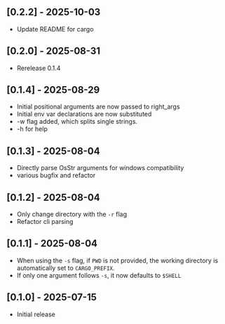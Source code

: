 ## [0.2.2] - 2025-10-03
- Update README for cargo
## [0.2.0] - 2025-08-31
- Rerelease 0.1.4

## [0.1.4] - 2025-08-29
-  Initial positional arguments are now passed to right_args
-  Initial env var declarations are now substituted
-  -w flag added, which splits single strings.
-  -h for help

## [0.1.3] - 2025-08-04

- Directly parse OsStr arguments for windows compatibility
- various bugfix and refactor

## [0.1.2] - 2025-08-04

- Only change directory with the `-r` flag
- Refactor cli parsing

## [0.1.1] - 2025-08-04

- When using the `-s` flag, if `PWD` is not provided, the working directory is automatically set to `CARGO_PREFIX`.
- If only one argument follows `-s`, it now defaults to `$SHELL`

## [0.1.0] - 2025-07-15

- Initial release
